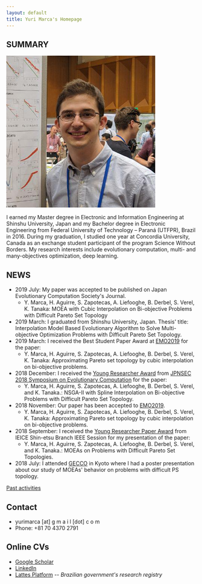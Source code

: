 ```yaml
---
layout: default
title: Yuri Marca's Homepage
---
```


## SUMMARY

<img class="profile-picture" src="profile-pic.png">

I earned my Master degree in Electronic and Information Engineering at Shinshu University, Japan and my Bachelor degree in Electronic Engineering from Federal University of Technology – Paraná (UTFPR), Brazil in 2016. During my graduation, I studied one year at Concordia University, Canada as an exchange student participant of the program Science Without Borders. My research interests include evolutionary computation, multi- and many-objectives optimization, deep learning.

## NEWS

* 2019 July: My paper was accepted to be published on Japan Evolutionary Computation Society's Journal.
  * Y. Marca, H. Aguirre, S. Zapotecas, A. Liefooghe, B. Derbel, S. Verel, K. Tanaka: MOEA with Cubic Interpolation on Bi-objective Problems with Difficult Pareto Set Topology
* 2019 March: I graduated from Shinshu University, Japan. Thesis' title: Interpolation Model Based Evolutionary Algorithm to Solve Multi-objective Optimization Problems with Difficult Pareto Set Topology.
* 2019 March: I received the Best Student Paper Award at [EMO2019](https://www.emo2019.org/) for the paper:
  * Y. Marca, H. Aguirre, S. Zapotecas, A. Liefooghe, B. Derbel, S. Verel, K. Tanaka: Approximating Pareto set topology by cubic interpolation on bi-objective problems.
* 2018 December: I received the [Young Researcher Award](http://www.ieee-jp.org/section/tokyo/chapter/CIS-11/index.php?TopPage-J%2FYRA-J%2F2018#v11d4fc5) from [JPNSEC 2018 Symposium on Evolutionary Computation](http://www.jpnsec.org/symposium201803.html) for the paper:
  * Y. Marca, H. Aguirre, S. Zapotecas, A. Liefooghe, B. Derbel, S. Verel, and K. Tanaka.: NSGA-II with Spline Interpolation on Bi-objective Problems with Difficult Pareto Set Topology.
* 2018 November: Our paper has been accepted to [EMO2019](https://www.emo2019.org/).
  * Y. Marca, H. Aguirre, S. Zapotecas, A. Liefooghe, B. Derbel, S. Verel, K. Tanaka: Approximating Pareto set topology by cubic interpolation on bi-objective problems.
* 2018 September: I received the [Young Researcher Paper Award](pdf/shinetsu2018_award.pdf) from IEICE Shin-etsu Branch IEEE Session for my presentation of the paper:
  * Y. Marca, H. Aguirre, S. Zapotecas, A. Liefooghe, B. Derbel, S. Verel, and K. Tanaka.: MOEAs on Problems with Difficult Pareto Set Topologies.
* 2018 July: I attended [GECCO](http://gecco-2018.sigevo.org/) in Kyoto where I had a poster presentation about our study of MOEAs' behavior on problems with difficult PS topology.


[Past activities](pastnews.md)

## Contact

* yurimarca [at] g m a i l [dot] c o m
* Phone: +81 70 4370 2791

## Online CVs

* [Google Scholar](https://scholar.google.com/citations?user=YBoCAToAAAAJ&hl=en)
* [LinkedIn](https://www.linkedin.com/in/yurimarca/)
* [Lattes Platform](http://lattes.cnpq.br/3992305361737583) -- *Brazilian government's research registry*
